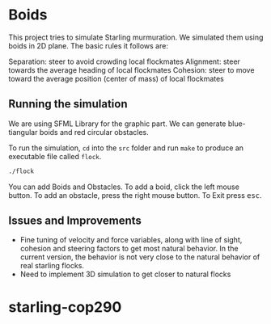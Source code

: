 # Boids

This project tries to simulate Starling murmuration. We simulated them using boids in 2D plane. The basic rules it follows are:

   Separation: steer to avoid crowding local flockmates
   Alignment: steer towards the average heading of local flockmates
   Cohesion: steer to move toward the average position (center of mass) of local flockmates

## Running the simulation
We are using SFML Library for the graphic part. We can generate blue-tiangular boids and red circular obstacles. 

To run the simulation, `cd` into the `src` folder and run `make` to produce an executable file called `flock`.

```bash
./flock
```

You can add Boids and Obstacles. To add a boid, click the left mouse button. To add an obstacle, press the right mouse button.
To Exit press <kbd>esc</kbd>.

## Issues and Improvements
- Fine tuning of velocity and force variables, along with line of sight, cohesion and steering factors to get most natural behavior. In the current version, the behavior is not very close to the natural behavior of real starling flocks.
- Need to implement 3D simulation to get closer to natural flocks

# starling-cop290
